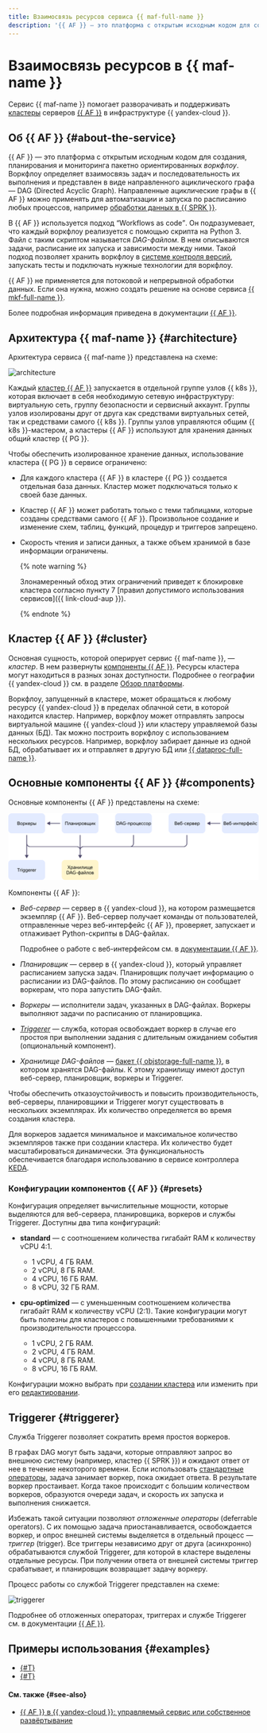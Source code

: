 ```yaml
---
title: Взаимосвязь ресурсов сервиса {{ maf-full-name }}
description: '{{ AF }} — это платформа с открытым исходным кодом для создания, планирования и мониторинга пакетно ориентированных воркфлоу. Сервис {{ maf-full-name }} помогает разворачивать и поддерживать кластеры серверов {{ AF }} в инфраструктуре {{ yandex-cloud }}.'
---
```


# Взаимосвязь ресурсов в {{ maf-name }}

Сервис {{ maf-name }} помогает разворачивать и поддерживать [кластеры](../../glossary/cluster.md) серверов [{{ AF }}](https://airflow.apache.org/) в инфраструктуре {{ yandex-cloud }}.

## Об {{ AF }} {#about-the-service}

{{ AF }} — это платформа с открытым исходным кодом для создания, планирования и мониторинга пакетно ориентированных _воркфлоу_. Воркфлоу определяет взаимосвязь задач и последовательность их выполнения и представлен в виде направленного ациклического графа — DAG (Directed Acyclic Graph). Направленные ациклические графы в {{ AF }} можно применять для автоматизации и запуска по расписанию любых процессов, например [обработки данных в {{ SPRK }}](../tutorials/data-processing-automation.md).

В {{ AF }} используется подход <q>Workflows as code</q>. Он подразумевает, что каждый воркфлоу реализуется с помощью скрипта на Python 3. Файл с таким скриптом называется _DAG-файлом_. В нем описываются задачи, расписание их запуска и зависимости между ними. Такой подход позволяет хранить воркфлоу в [системе контроля версий](../../glossary/vcs.md), запускать тесты и подключать нужные технологии для воркфлоу.

{{ AF }} не применяется для потоковой и непрерывной обработки данных. Если она нужна, можно создать решение на основе сервиса [{{ mkf-full-name }}](../../managed-kafka/index.yaml).

Более подробная информация приведена в документации [{{ AF }}](https://airflow.apache.org/docs/apache-airflow/stable/#).

## Архитектура {{ maf-name }} {#architecture}

Архитектура сервиса {{ maf-name }} представлена на схеме:

![architecture](../../_assets/managed-airflow/architecture.svg)

Каждый [кластер {{ AF }}](#cluster) запускается в отдельной группе узлов {{ k8s }}, которая включает в себя необходимую сетевую инфраструктуру: виртуальную сеть, группу безопасности и сервисный аккаунт. Группы узлов изолированы друг от друга как средствами виртуальных сетей, так и средствами самого {{ k8s }}. Группы узлов управляются общим {{ k8s }}-мастером, а кластеры {{ AF }} используют для хранения данных общий кластер {{ PG }}.

Чтобы обеспечить изолированное хранение данных, использование кластера {{ PG }} в сервисе ограничено:

* Для каждого кластера {{ AF }} в кластере {{ PG }} создается отдельная база данных. Кластер может подключаться только к своей базе данных.
* Кластер {{ AF }} может работать только с теми таблицами, которые созданы средствами самого {{ AF }}. Произвольное создание и изменение схем, таблиц, функций, процедур и триггеров запрещено.
* Скорость чтения и записи данных, а также объем хранимой в базе информации ограничены.

    {% note warning %}

    Злонамеренный обход этих ограничений приведет к блокировке кластера согласно пункту 7 [правил допустимого использования сервисов]({{ link-cloud-aup }}).

    {% endnote %}

## Кластер {{ AF }} {#cluster}

Основная сущность, которой оперирует сервис {{ maf-name }}, — _кластер_. В нем развернуты [компоненты {{ AF }}](#components). Ресурсы кластера могут находиться в разных зонах доступности. Подробнее о географии {{ yandex-cloud }} см. в разделе [Обзор платформы](../../overview/concepts/geo-scope.md).

Воркфлоу, запущенный в кластере, может обращаться к любому ресурсу {{ yandex-cloud }} в пределах облачной сети, в которой находится кластер. Например, воркфлоу может отправлять запросы виртуальной машине {{ yandex-cloud }} или кластеру управляемой базы данных (БД). Так можно построить воркфлоу с использованием нескольких ресурсов. Например, воркфлоу забирает данные из одной БД, обрабатывает их и отправляет в другую БД или [{{ dataproc-full-name }}](../../data-proc/index.yaml).


## Основные компоненты {{ AF }} {#components}

Основные компоненты {{ AF }} представлены на схеме:

![components](../../_assets/managed-airflow/components.svg)

Компоненты {{ AF }}:

* _Веб-сервер_ — сервер в {{ yandex-cloud }}, на котором размещается экземпляр {{ AF }}. Веб-сервер получает команды от пользователей, отправленные через веб-интерфейс {{ AF }}, проверяет, запускает и отлаживает Python-скрипты в DAG-файлах.

   Подробнее о работе с веб-интерфейсом см. в [документации {{ AF }}](https://airflow.apache.org/docs/apache-airflow/stable/ui.html).

* _Планировщик_ — сервер в {{ yandex-cloud }}, который управляет расписанием запуска задач. Планировщик получает информацию о расписании из DAG-файлов. По этому расписанию он сообщает воркерам, что пора запустить DAG-файл.

* _Воркеры_ — исполнители задач, указанных в DAG-файлах. Воркеры выполняют задачи по расписанию от планировщика.

* [_Triggerer_](#triggerer) — служба, которая освобождает воркер в случае его простоя при выполнении задания с длительным ожиданием события (опциональный компонент).

* _Хранилище DAG-файлов_ — [бакет {{ objstorage-full-name }}](../../storage/concepts/bucket.md), в котором хранятся DAG-файлы. К этому хранилищу имеют доступ веб-сервер, планировщик, воркеры и Triggerer.

Чтобы обеспечить отказоустойчивость и повысить производительность, веб-серверы, планировщики и Triggerer могут существовать в нескольких экземплярах. Их количество определяется во время создания кластера.

Для воркеров задается минимальное и максимальное количество экземпляров также при создании кластера. Их количество будет масштабироваться динамически. Эта функциональность обеспечивается благодаря использованию в сервисе контроллера [KEDA](https://airflow.apache.org/docs/helm-chart/stable/keda.html).

### Конфигурации компонентов {{ AF }} {#presets}

Конфигурация определяет вычислительные мощности, которые выделяются для веб-сервера, планировщика, воркеров и службы Triggerer. Доступны два типа конфигураций: 

 * **standard** — с соотношением количества гигабайт RAM к количеству vCPU 4:1.

      * 1 vCPU, 4 ГБ RAM.
      * 2 vCPU, 8 ГБ RAM.
      * 4 vCPU, 16 ГБ RAM.
      * 8 vCPU, 32 ГБ RAM.

 * **cpu-optimized** — с уменьшенным соотношением количества гигабайт RAM к количеству vCPU (2:1). Такие конфигурации могут быть полезны для кластеров с повышенными требованиями к производительности процессора.

      * 1 vCPU, 2 ГБ RAM.
      * 2 vCPU, 4 ГБ RAM.
      * 4 vCPU, 8 ГБ RAM.
      * 8 vCPU, 16 ГБ RAM.

Конфигурации можно выбрать при [создании кластера](../operations/cluster-create.md) или изменить при его [редактировании](../operations/cluster-update.md).

## Triggerer {#triggerer}

Служба Triggerer позволяет сократить время простоя воркеров.

В графах DAG могут быть задачи, которые отправляют запрос во внешнюю систему (например, кластер {{ SPRK }}) и ожидают ответ от нее в течение некоторого времени. Если использовать [стандартные операторы](https://airflow.apache.org/docs/apache-airflow/stable/core-concepts/operators.html), задача занимает воркер, пока ожидает ответа. В результате воркер простаивает. Когда такое происходит с большим количеством воркеров, образуются очереди задач, и скорость их запуска и выполнения снижается.

Избежать такой ситуации позволяют _отложенные операторы_ (deferrable operators). С их помощью задача приостанавливается, освобождается воркер, и опрос внешней системы выделяется в отдельный процесс — _триггер_ (trigger). Все триггеры независимо друг от друга (асинхронно) обрабатываются службой Triggerer, для которой в кластере выделены отдельные ресурсы. При получении ответа от внешней системы триггер срабатывает, и планировщик возвращает задачу воркеру.

Процесс работы со службой Triggerer представлен на схеме:

![triggerer](../../_assets/managed-airflow/triggerer.svg)

Подробнее об отложенных операторах, триггерах и службе Triggerer см. в документации [{{ AF }}](https://airflow.apache.org/docs/apache-airflow/stable/authoring-and-scheduling/deferring.html#deferrable-operators-triggers).


## Примеры использования {#examples}

* [{#T}](../tutorials/data-processing-automation.md)
* [{#T}](../tutorials/airflow-auto-tasks.md)

#### См. также {#see-also}

* [{{ AF }} в {{ yandex-cloud }}: управляемый сервис или собственное развёртывание](https://yandex.cloud/ru/blog/posts/2025/05/apache-airflow-in-yc)